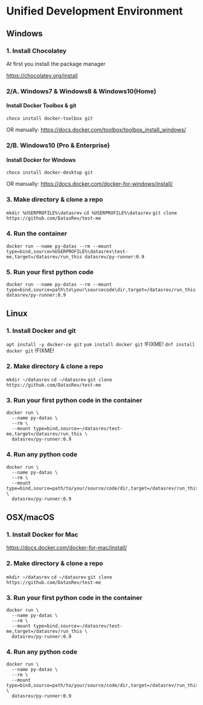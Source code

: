 # Unified Development Environment


## Windows

### 1. Install Chocolatey
At first you install the package manager

https://chocolatey.org/install

### 2/A. Windows7 & Windows8 & Windows10(Home)

#### Install Docker Toolbox & git
`choco install docker-toolbox git`

OR manually:
https://docs.docker.com/toolbox/toolbox_install_windows/

### 2/B. Windows10 (Pro & Enterprise)

#### Install Docker for Windows
`choco install docker-desktop git`

OR manually:
https://docs.docker.com/docker-for-windows/install/

### 3. Make directory & clone a repo
`mkdir %USERPROFILE%\datasrev`
`cd %USERPROFILE%\datasrev`
`git clone https://github.com/DatasRev/test-me`

### 4. Run the container
`docker run --name py-datas --rm --mount type=bind,source=%USERPROFILE%\datasrev\test-me,target=/datasrev/run_this datasrev/py-runner:0.9`

### 5. Run your first python code
`docker run --name py-datas --rm --mount type=bind,source=path\to\your\sourcecode\dir,target=/datasrev/run_this datasrev/py-runner:0.9`

## Linux

### 1. Install Docker and git
`apt install -y docker-ce git`
`yum install docker git` !FIXME!
`dnf install docker git` !FIXME!

### 2. Make directory & clone a repo
`mkdir ~/datasrev`
`cd ~/datasrev`
`git clone https://github.com/DatasRev/test-me`

### 3. Run your first python code in the container
```
docker run \
  --name py-datas \
  --rm \
  --mount type=bind,source=~/datasrev/test-me,target=/datasrev/run_this \
  datasrev/py-runner:0.9
  ```
  

### 4. Run any python code
```
docker run \
  --name py-datas \
  --rm \
  --mount type=bind,source=path/to/your/source/code/dir,target=/datasrev/run_this \
  datasrev/py-runner:0.9
```


## OSX/macOS

### 1. Install Docker for Mac
https://docs.docker.com/docker-for-mac/install/

### 2. Make directory & clone a repo
`mkdir ~/datasrev`
`cd ~/datasrev`
`git clone https://github.com/DatasRev/test-me`

### 3. Run your first python code in the container
```
docker run \
  --name py-datas \
  --rm \
  --mount type=bind,source=~/datasrev/test-me,target=/datasrev/run_this \
  datasrev/py-runner:0.9
```

### 4. Run any python code
```
docker run \
  --name py-datas \
  --rm \
  --mount type=bind,source=path/to/your/source/code/dir,target=/datasrev/run_this \
  datasrev/py-runner:0.9
```

